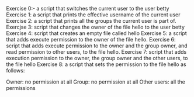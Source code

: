 Exercise 0:- a script that switches the current user to the user betty
Exercise 1: a script that prints the effective username of the current user
Exercise 2: a script that prints all the groups the current user is part of.
Exercjse 3: script that changes the owner of the file hello to the user betty
Exercise 4: script that creates an empty file called hello
Exercise 5: a script that adds execute permission to the owner of the file hello.
Exercise 6: script that adds execute permission to the owner and the group owner, and read permission to other users, to the file hello.
Exercise 7: script that adds execution permission to the owner, the group owner and the other users, to the file hello
Exercise 8: a script that sets the permission to the file hello as follows:

Owner: no permission at all
Group: no permission at all
Other users: all the permissions
